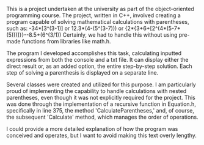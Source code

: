 This is a project undertaken at the university as part of the object-oriented programming course. The project, written in C++, involved creating a program capable of solving mathematical calculations with parentheses, such as:
-34*[3^(3-1)] or 12.3*(4-(5^(3-7))) or {2*{3+6+[2^(4*(5-7+(5)))]}}--8.5+(6^(3/1))
Certainly, we had to handle this without using pre-made functions from libraries like math.h.

The program I developed accomplishes this task, calculating inputted expressions from both the console and a txt file. It can display either the direct result or, as an added option, the entire step-by-step solution. Each step of solving a parenthesis is displayed on a separate line.

Several classes were created and utilized for this purpose. I am particularly proud of implementing the capability to handle calculations with nested parentheses, even though it was not explicitly required for the project. This was done through the implementation of a recursive function in Equation.h, specifically in line 375, the method 'CalculateParentheses,' and, of course, the subsequent 'Calculate' method, which manages the order of operations.

I could provide a more detailed explanation of how the program was conceived and operates, but I want to avoid making this text overly lengthy.
